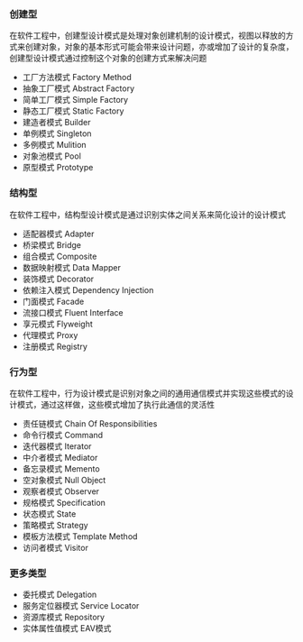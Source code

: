 ### 创建型

在软件工程中，创建型设计模式是处理对象创建机制的设计模式，视图以释放的方式来创建对象，对象的基本形式可能会带来设计问题，亦或增加了设计的复杂度，创建型设计模式通过控制这个对象的创建方式来解决问题

- 工厂方法模式 Factory Method
- 抽象工厂模式 Abstract Factory
- 简单工厂模式 Simple Factory
- 静态工厂模式 Static Factory
- 建造者模式 Builder
- 单例模式 Singleton
- 多例模式 Mulition
- 对象池模式 Pool
- 原型模式 Prototype

### 结构型
在软件工程中，结构型设计模式是通过识别实体之间关系来简化设计的设计模式

- 适配器模式 Adapter
- 桥梁模式 Bridge
- 组合模式 Composite
- 数据映射模式 Data Mapper
- 装饰模式 Decorator
- 依赖注入模式 Dependency Injection
- 门面模式 Facade
- 流接口模式 Fluent Interface
- 享元模式 Flyweight
- 代理模式 Proxy
- 注册模式 Registry

### 行为型
在软件工程中，行为设计模式是识别对象之间的通用通信模式并实现这些模式的设计模式，通过这样做，这些模式增加了执行此通信的灵活性

- 责任链模式 Chain Of Responsibilities
- 命令行模式 Command
- 迭代器模式 Iterator
- 中介者模式 Mediator
- 备忘录模式 Memento
- 空对象模式 Null Object
- 观察者模式 Observer
- 规格模式 Specification
- 状态模式 State
- 策略模式 Strategy
- 模板方法模式 Template Method
- 访问者模式 Visitor

### 更多类型

- 委托模式 Delegation
- 服务定位器模式 Service Locator
- 资源库模式 Repository
- 实体属性值模式 EAV模式